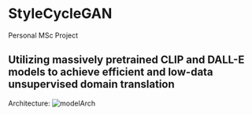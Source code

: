 # StyleCycleGAN

Personal MSc Project

## Utilizing massively pretrained CLIP and DALL-E models to achieve efficient and low-data unsupervised domain translation

Architecture:
![modelArch](https://www.baidu.com/s?ie=utf-8&f=8&rsv_bp=1&rsv_idx=1&tn=baidu&wd=github%20readme%20%E5%8A%A0%E5%9B%BE%E7%89%87&fenlei=256&oq=github%2520%25E9%25A1%25B9%25E7%259B%25AE%25E5%258F%25AF%25E4%25BB%25A5%25E8%25AE%25BE%25E7%25BD%25AE%25E5%258F%25AA%25E9%2580%259A%25E8%25BF%2587%25E8%25BF%259E%25E6%258E%25A5&rsv_pq=86abcd3e0001f174&rsv_t=38efmxGEvInEMk2hU%2FIj8RHTQG35BGBeOSKrjqt%2FsmOqgTVQ6pSaFpfdGfE&rqlang=cn&rsv_enter=1&rsv_dl=tb&rsv_btype=t&inputT=4320&rsv_sug3=67&rsv_sug1=39&rsv_sug7=100&rsv_sug2=0&rsv_sug4=6719)
